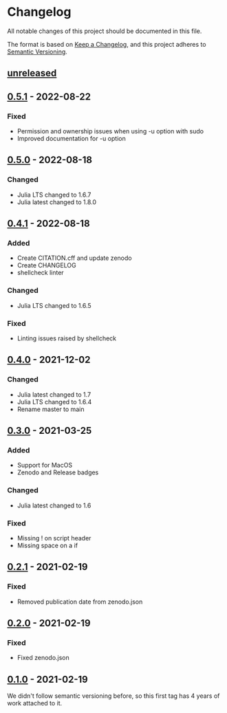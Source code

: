 # Changelog

All notable changes of this project should be documented in this file.

The format is based on [Keep a Changelog](https://keepachangelog.com/en/1.0.0/),
and this project adheres to [Semantic Versioning](https://semver.org/spec/v2.0.0.html).

## [unreleased]

## [0.5.1] - 2022-08-22

### Fixed
- Permission and ownership issues when using -u option with sudo
- Improved documentation for -u option

## [0.5.0] - 2022-08-18

### Changed
- Julia LTS changed to 1.6.7
- Julia latest changed to 1.8.0

## [0.4.1] - 2022-08-18

### Added
- Create CITATION.cff and update zenodo
- Create CHANGELOG
- shellcheck linter

### Changed
- Julia LTS changed to 1.6.5

### Fixed
- Linting issues raised by shellcheck

## [0.4.0] - 2021-12-02

### Changed
- Julia latest changed to 1.7
- Julia LTS changed to 1.6.4
- Rename master to main

## [0.3.0] - 2021-03-25

### Added
- Support for MacOS
- Zenodo and Release badges

### Changed
- Julia latest changed to 1.6

### Fixed
- Missing ! on script header
- Missing space on a if

## [0.2.1] - 2021-02-19

### Fixed
- Removed publication date from zenodo.json

## [0.2.0] - 2021-02-19

### Fixed
- Fixed zenodo.json

## [0.1.0] - 2021-02-19

We didn't follow semantic versioning before, so this first tag has 4 years of work attached to it.

[unreleased]: https://github.com/abelsiqueira/jill/compare/v0.5.0...HEAD
[0.5.1]: https://github.com/abelsiqueira/jill/compare/v0.5.0...v0.5.1
[0.5.0]: https://github.com/abelsiqueira/jill/compare/v0.4.1...v0.5.0
[0.4.1]: https://github.com/abelsiqueira/jill/compare/v0.4.0...v0.4.1
[0.4.0]: https://github.com/abelsiqueira/jill/compare/v0.3.0...v0.4.0
[0.3.0]: https://github.com/abelsiqueira/jill/compare/v0.2.1...v0.3.0
[0.2.1]: https://github.com/abelsiqueira/jill/compare/v0.2.0...v0.2.1
[0.2.0]: https://github.com/abelsiqueira/jill/compare/v0.1.0...v0.2.0
[0.1.0]: https://github.com/abelsiqueira/jill/releases/tag/v0.1.0
